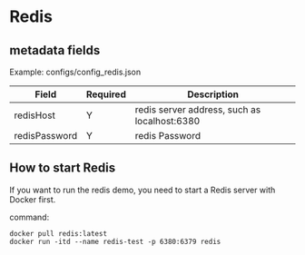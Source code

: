 # Redis

## metadata fields
Example: configs/config_redis.json

| Field | Required | Description |
| --- | --- | --- |
| redisHost | Y | redis server address, such as localhost:6380 |
| redisPassword | Y | redis Password |

## How to start Redis
If you want to run the redis demo, you need to start a Redis server with Docker first.

command:

```shell
docker pull redis:latest
docker run -itd --name redis-test -p 6380:6379 redis
```